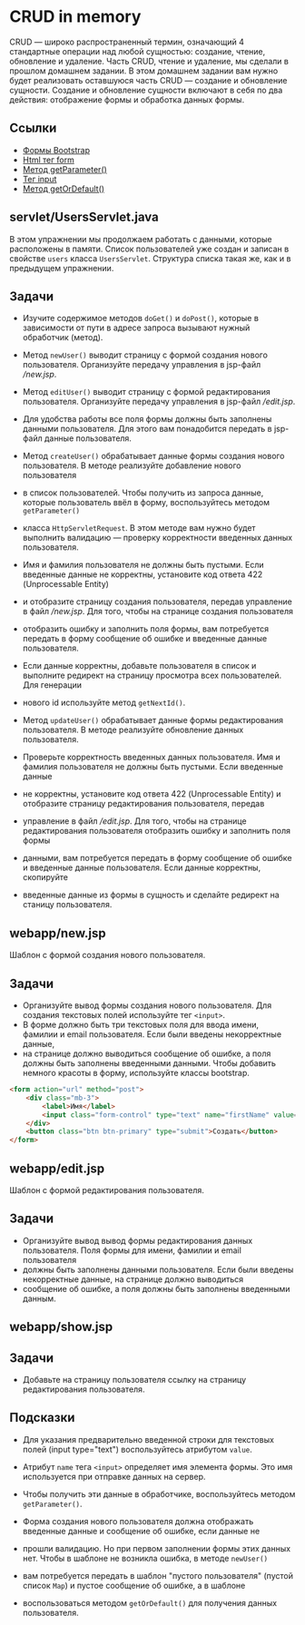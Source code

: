 # CRUD in memory

CRUD — широко распространенный термин, означающий 4 стандартные операции над любой сущностью: создание, чтение, обновление и удаление. 
Часть CRUD, чтение и удаление, мы сделали в прошлом домашнем задании. В этом домашнем задании вам нужно будет реализовать оставшуюся
часть CRUD — создание и обновление сущности. Создание и обновление сущности включают в себя по два действия: отображение формы и обработка данных формы.

## Ссылки

* [Формы Bootstrap](https://bootstrap-4.ru/docs/5.0/forms/overview/)
* [Html тег form](https://developer.mozilla.org/ru/docs/Web/HTML/Element/form)
* [Метод getParameter()](https://javaee.github.io/javaee-spec/javadocs/javax/servlet/ServletRequest.html#getParameter-java.lang.String-)
* [Тег input](https://developer.mozilla.org/en-US/docs/Web/HTML/Element/input)
* [Метод getOrDefault()](https://docs.oracle.com/en/java/javase/11/docs/api/java.base/java/util/Map.html#getOrDefault(java.lang.Object,V))

## servlet/UsersServlet.java

В этом упражнении мы продолжаем работать с данными, которые расположены в памяти. Список пользователей уже создан и 
записан в свойстве `users` класса `UsersServlet`. Структура списка такая же, как и в предыдущем упражнении.

## Задачи

* Изучите содержимое методов `doGet()` и `doPost()`, которые в зависимости от пути в адресе запроса вызывают нужный обработчик (метод).

* Метод `newUser()` выводит страницу с формой создания нового пользователя. Организуйте передачу управления в jsp-файл */new.jsp*.

* Метод `editUser()` выводит страницу с формой редактирования пользователя. Организуйте передачу управления в jsp-файл */edit.jsp*. 
* Для удобства работы все поля формы должны быть заполнены данными пользователя. Для этого вам понадобится передать в jsp-файл данные пользователя.

* Метод `createUser()` обрабатывает данные формы создания нового пользователя. В методе реализуйте добавление нового пользователя 
* в список пользователей. Чтобы получить из запроса данные, которые пользователь ввёл в форму, воспользуйтесь методом `getParameter()` 
* класса `HttpServletRequest`. В этом методе вам нужно будет выполнить валидацию — проверку корректности введенных данных пользователя. 
* Имя и фамилия пользователя не должны быть пустыми. Если введенные данные не корректны, установите код ответа 422 (Unprocessable Entity) 
* и отобразите страницу создания пользователя, передав управление в файл */new.jsp*. Для того, чтобы на странице создания пользователя 
* отобразить ошибку и заполнить поля формы, вам потребуется передать в форму сообщение об ошибке и введенные данные пользователя. 
* Если данные корректны, добавьте пользователя в список и выполните редирект на страницу просмотра всех пользователей. Для генерации 
* нового id используйте метод `getNextId()`.

* Метод `updateUser()` обрабатывает данные формы редактирования пользователя. В методе реализуйте обновление данных пользователя. 
* Проверьте корректность введенных данных пользователя. Имя и фамилия пользователя не должны быть пустыми. Если введенные данные 
* не корректны, установите код ответа 422 (Unprocessable Entity) и отобразите страницу редактирования пользователя, передав 
* управление в файл */edit.jsp*. Для того, чтобы на странице редактирования пользователя отобразить ошибку и заполнить поля формы 
* данными, вам потребуется передать в форму сообщение об ошибке и введенные данные пользователя. Если данные корректны, скопируйте 
* введенные данные из формы в сущность и сделайте редирект на станицу пользователя.

## webapp/new.jsp

Шаблон с формой создания нового пользователя.

## Задачи

* Организуйте вывод формы создания нового пользователя. Для создания текстовых полей используйте тег `<input>`. 
* В форме должно быть три текстовых поля для ввода имени, фамилии и email пользователя. Если были введены некорректные данные, 
* на странице должно выводиться сообщение об ошибке, а поля должны быть заполнены введенными данными. Чтобы добавить немного красоты в форму, используйте классы bootstrap.

```html
<form action="url" method="post">
    <div class="mb-3">
        <label>Имя</label>
        <input class="form-control" type="text" name="firstName" value="">
    </div>
    <button class="btn btn-primary" type="submit">Создать</button>
</form>
```

## webapp/edit.jsp

Шаблон с формой редактирования пользователя.

## Задачи

* Организуйте вывод вывод формы редактирования данных пользователя. Поля формы для имени, фамилии и email пользователя 
* должны быть заполнены данными пользователя. Если были введены некорректные данные, на странице должно выводиться 
* сообщение об ошибке, а поля должны быть заполнены введенными данным.

## webapp/show.jsp

## Задачи

* Добавьте на страницу пользователя ссылку на страницу редактирования пользователя.

## Подсказки

* Для указания предварительно введенной строки для текстовых полей (input type="text") воспользуйтесь атрибутом `value`.

* Атрибут `name` тега `<input>` определяет имя элемента формы. Это имя используется при отправке данных на сервер. 
* Чтобы получить эти данные в обработчике, воспользуйтесь методом `getParameter()`.

* Форма создания нового пользователя должна отображать введенные данные и сообщение об ошибке, если данные не 
* прошли валидацию. Но при первом заполнении формы этих данных нет. Чтобы в шаблоне не возникла ошибка, в методе `newUser()`
* вам потребуется передать в шаблон "пустого пользователя" (пустой список `Map`) и пустое сообщение об ошибке, а в шаблоне 
* воспользоваться методом `getOrDefault()` для получения данных пользователя.

